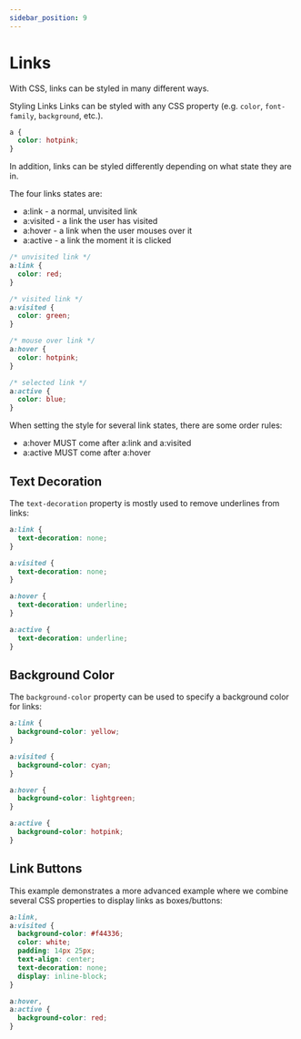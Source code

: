 ```yaml
---
sidebar_position: 9
---
```


# Links

With CSS, links can be styled in many different ways.

Styling Links
Links can be styled with any CSS property (e.g. `color`, `font-family`, `background`, etc.).

```css
a {
  color: hotpink;
}
```

In addition, links can be styled differently depending on what state they are in.

The four links states are:

- a:link - a normal, unvisited link
- a:visited - a link the user has visited
- a:hover - a link when the user mouses over it
- a:active - a link the moment it is clicked

```css
/* unvisited link */
a:link {
  color: red;
}

/* visited link */
a:visited {
  color: green;
}

/* mouse over link */
a:hover {
  color: hotpink;
}

/* selected link */
a:active {
  color: blue;
}
```

When setting the style for several link states, there are some order rules:

- a:hover MUST come after a:link and a:visited
- a:active MUST come after a:hover

## Text Decoration

The `text-decoration` property is mostly used to remove underlines from links:

```css
a:link {
  text-decoration: none;
}

a:visited {
  text-decoration: none;
}

a:hover {
  text-decoration: underline;
}

a:active {
  text-decoration: underline;
}
```

## Background Color

The `background-color` property can be used to specify a background color for links:

```css
a:link {
  background-color: yellow;
}

a:visited {
  background-color: cyan;
}

a:hover {
  background-color: lightgreen;
}

a:active {
  background-color: hotpink;
}
```

## Link Buttons

This example demonstrates a more advanced example where we combine several CSS properties to display links as boxes/buttons:

```css
a:link,
a:visited {
  background-color: #f44336;
  color: white;
  padding: 14px 25px;
  text-align: center;
  text-decoration: none;
  display: inline-block;
}

a:hover,
a:active {
  background-color: red;
}
```
